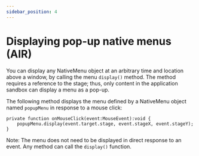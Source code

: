 ```yaml
---
sidebar_position: 4
---
```


# Displaying pop-up native menus (AIR)

You can display any NativeMenu object at an arbitrary time and location above a
window, by calling the menu `display()` method. The method requires a reference
to the stage; thus, only content in the application sandbox can display a menu
as a pop-up.

The following method displays the menu defined by a NativeMenu object named
`popupMenu` in response to a mouse click:

    private function onMouseClick(event:MouseEvent):void {
    	popupMenu.display(event.target.stage, event.stageX, event.stageY);
    }

Note: The menu does not need to be displayed in direct response to an event. Any
method can call the `display()` function.
